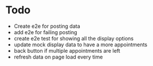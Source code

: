 # Todo

- Create e2e for posting data
- add e2e for failing  posting
- create e2e test for showing all the display options
- update mock display data to have a more appointments  
- back button if multiple appointments are left
- refresh data on page load every time
